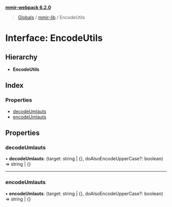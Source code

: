 **[mmir-webpack 6.2.0](../README.md)**

> [Globals](../README.md) / [mmir-lib](../modules/mmir_lib.md) / EncodeUtils

# Interface: EncodeUtils

## Hierarchy

* **EncodeUtils**

## Index

### Properties

* [decodeUmlauts](mmir_lib.encodeutils.md#decodeumlauts)
* [encodeUmlauts](mmir_lib.encodeutils.md#encodeumlauts)

## Properties

### decodeUmlauts

•  **decodeUmlauts**: (target: string \| {}, doAlsoEncodeUpperCase?: boolean) => string \| {}

___

### encodeUmlauts

•  **encodeUmlauts**: (target: string \| {}, doAlsoEncodeUpperCase?: boolean) => string \| {}
